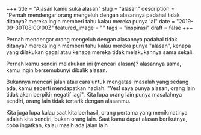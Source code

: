 +++
title = "Alasan kamu suka alasan"
slug = "alasan"
description = "Pernah mendengar orang mengeluh dengan alasannya padahal tidak ditanya? mereka ingin memberi tahu kalau mereka punya 'al"
date = "2019-09-30T08:00:00Z"
featured_image = ""
tags = "inspirasi"
draft = false
+++ 

Pernah mendengar orang mengeluh dengan alasannya padahal tidak ditanya? mereka ingin memberi tahu kalau mereka punya "alasan", kenapa yang dilakukan gagal atau kenapa mereka tidak melakukannya sama sekali.

Pernah kamu sendiri melakukan ini (mencari alasan)? alasannya sama, kamu ingin bersemubunyi dibalik alasan.

Bukannya mencari jalan atau cara untuk mengatasi masalah yang sedang ada, kamu seperti mendapatkan hadiah. "Yes! saya punya alasan, orang lain tidak akan berpikir negatif lagi". Kita lupa orang lain punya masalahnya sendiri, orang lain tidak tertarik dengan alasanmu.

Kita juga lupa kalau saat kita berhasil, orang pertama yang menikmatinya adalah kita sendiri, bukan orang lain. Saat kamu dapat alasan berikutnya, coba ingatkan, kalau masih ada jalan lain